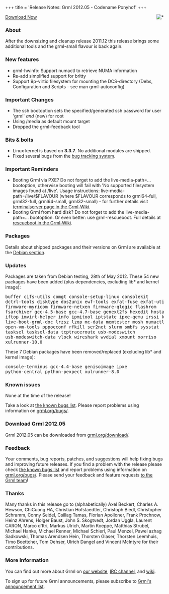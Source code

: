 +++
title = 'Release Notes: Grml 2012.05 - Codename Ponyhof'
+++

<p><a href="/screenshots/"><img align="right" style="margin-left: 20px;
border: 0" src="/screenshots/grml_2012.05.jpg" alt="*" /></a></p>

<p><a href="/download/">Download Now</a></p>

<h3>About</h3>

<p>After the downsizing and cleanup release 2011.12 this release brings
some additional tools and the grml-small flavour is back again.</p>

<h3>New features</h3>

<ul>
<li>grml-hwinfo: Support numactl to retrieve NUMA information
<li>Re-add simplified support for brltty
<li>Support 9p-virtio filesystem for mounting the DCS-directory (Debs, Configuration and Scripts - see man grml-autoconfig)
</ul>

<h3>Important Changes</h3>

<ul>
<li>The ssh bootoption sets the specified/generated ssh password for user 'grml' <i>and</i> (new) for root
<li>Using /media as default mount target
<li>Dropped the grml-feedback tool
</ul>

<h3>Bits &amp; bolts</h3>

<ul>
<li>Linux kernel is based on <b>3.3.7</b>. No additional modules are shipped.</li>
<li>Fixed several bugs from the <a href="http://bts.grml.org/grml/">bug tracking system</a>.</li>
</ul>

<h3>Important Reminders</h3>

<ul>

<li>Booting Grml via PXE? Do not forget to add the live-media-path=...
bootoption, otherwise booting will fail with 'No supported filesystem
images found at /live'.  Usage instructions:
live-media-path=/live/$FLAVOUR (where $FLAVOUR corresponds to
grml64-full, grml32-full, grml64-small, grml32-small) - for further
details visit <a
href="https://github.com/grml/grml/wiki/terminalserver">terminalserver
page in the Grml-Wiki</a>.</li>

<li>Booting Grml from hard disk? Do not forget to add the
live-media-path=... bootoption. Or even better: use grml-rescueboot.
Full details at <a
href="https://github.com/grml/grml/wiki/rescueboot">rescueboot in the
Grml-Wiki</a>.</li>

</ul>

<h3>Packages</h3>

<p>Details about shipped packages and their versions on Grml are
available at the <a href="/files/#debian">Debian section</a>.</p>

<h3>Updates</h3>

<p>Packages are taken from Debian testing, 28th of May
2012. These 54 new packages have been added (plus
dependencies, excluding lib* and kernel image):</p>

<pre class="rahmen">
buffer cifs-utils comgt console-setup-linux consolekit
dctrl-tools disktype dos2unix ewf-tools exfat-fuse exfat-utils
firmware-myricom firmware-netxen firmware-qlogic flashrom
fsarchiver gcc-4.5-base gcc-4.7-base genext2fs hexedit hostapd
iftop imvirt-helper info ipmitool iptstate ipxe-qemu irssi kmod
live-boot-grml-doc lrzsz lzop mc-data memtester mosh numactl
open-vm-tools pppoeconf rfkill ser2net slurm smbfs sysstat
tasksel tasksel-data tcptraceroute usb-modeswitch
usb-modeswitch-data vlock wireshark wvdial xmount xorriso
xulrunner-10.0
</pre>

<p>These 7 Debian packages have been removed/replaced (excluding lib* and kernel image):</p>

<pre class="rahmen">
console-terminus gcc-4.4-base genisoimage ipxe
python-central python-pexpect xulrunner-8.0
</pre>

<h3>Known issues</h3>

<p>None at the time of the release!</p>

<p>Take a look at <a
href="/bugs/known/">the known bugs list</a>.
Please report problems using information on <a
href="/bugs/">grml.org/bugs/</a>.</p>


<h3>Download Grml 2012.05</h3>

<p>Grml 2012.05 can be downloaded from
<a href="/download/">grml.org/download/</a>.</p>

<h3>Feedback</h3>

<p>Your comments, bug reports, patches, and suggestions will help
fixing bugs and improving future releases. If you find a problem with
the release please check <a
href="/bugs/known/">the known bugs list</a> and report problems using information on <a
href="/bugs/">grml.org/bugs/</a>. Please send your feedback and
feature requests <a href="/contact/">to the Grml team</a>!</p>

<a name="thanks"></a>
<h3>Thanks</h3>

<p>Many thanks in this release go to (alphabetically) Axel Beckert,
Charles A. Hewson, ChiCuong HA, Christian Hofstaedtler, Christoph Biedl, Christopher
Schramm, Conny Seidel, Csillag Tamas, Florian Apolloner, Frank
Prochnow, Heinz Ahrens, Holger Baust, John S.  Skogtvedt, Jordan Uggla,
Laurent CARON, Marco d'Itri, Markus Ulrich, Martin Koeppe, Matthias
Strubel, Michael Hanke, Michael Renner, Michael Schierl, Paul Menzel,
Pawel azhag Sadkowski, Thomas Arendsen Hein, Thorsten Glaser, Thorsten
Leemhuis, Timo Boettcher, Tom Oehser, Ulrich Dangel and Vincent McIntyre
for their contributions.</p>

<h3>More Information</h3>

<p>You can find out more about Grml on <a href="/">our website</a>, <a
href="/contact/#irc">IRC channel</a>, and <a
href="http://wiki.grml.org/">wiki</a>.

<p>To sign up for future Grml announcements, please subscribe to <a
href="http://ml.grml.org/mailman/listinfo/grml-announce">Grml's
announcement list</a>.</p>
